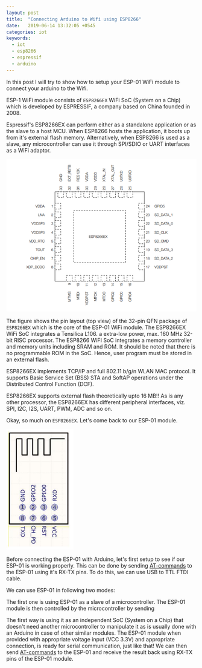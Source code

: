```yaml
---
layout: post
title:  "Connecting Arduino to Wifi using ESP8266"
date:   2019-06-14 13:32:05 +0545
categories: iot
keywords:
  - iot
  - esp8266
  - espressif
  - arduino
---
```

In this post I will try to show how to setup your ESP-01 WiFi module to connect your arduino to the Wifi.

ESP-1 WiFi m‌odule consists of  `ESP8266EX` WiFi SoC (System on a Chip) which is developed by ESPRESSIF, a company based on China founded in 2008.

Espressif's ESP8266EX can perform either as a standalone application or as the slave to a host MCU. When ESP8266 hosts the application, it boots up from it's external flash memory. Alternatively, when ESP8266 is used as a slave, any microcontroller can use it through SPI/SDIO or UART interfaces as a WiFi adaptor.

![ESP8266EX-32pin QFN package](/assets/imgs/pin-layout-esp8266ex.png)

The figure shows the pin layout (top view) of the 32-pin QFN package of `ESP8266EX` which is the core of the ESP-01 WiFi module. The ESP8266EX WiFi SoC integrates a Tensilica L106. a extra-low power, max. 160 MHz 32-bit RISC processor. The ESP8266 WiFI SoC integrates a memory controller and memory units including SRAM and ROM. It should be noted that there is no programmable ROM in the SoC. Hence, user program must be stored in an external flash.

ESP8266EX implements TCP/IP and full 802.11 b/g/n WLAN MAC protocol. It supports Basic Service Set (BSS) STA and SoftAP operations under the Distributed Control Function (DCF).

ESP8266EX supports external flash theoretically upto 16 MB!! As is any other processor, the ESP8266EX has different peripheral interfaces, viz. SPI, I2C, I2S, UART, PWM, ADC and so on.

Okay, so much on `ESP8266EX`. Let's come back to our ESP-01 module.

![ESP8266EX-32pin QFN package](/assets/imgs/ESP-01-pin-design.png)

Before connecting the ESP-01 with Arduino, let's first setup to see if our ESP-01 is working properly. This can be done by sending [AT-commands][AT-commands] to the ESP-01 using it's RX-TX pins. To do this, we can use USB to TTL FTDI cable.

We can use ESP-01 in following two modes:

The first one is using ESP-01 as a slave of a microcontroller. The ESP-01 module is then controlled by the microcontroller by sending 

The first way is using it as an independent SoC (System on a Chip) that doesn't need another microcontroller to manipulate it as is usually done with an Arduino in case of other similar modules. The ESP-01 module when provided with appropriate voltage input (VCC 3.3V) and appropriate connection, is ready for serial communication, just like that! We can then send [AT-commands][AT-commands] to the ESP-01 and receive the result back using RX-TX pins of the ESP-01 module.


[1]: https://www.espressif.com/en/products/hardware/esp8266ex/overview
[AT-commands]: https://en.wikipedia.org/wiki/Hayes_command_set#GSM